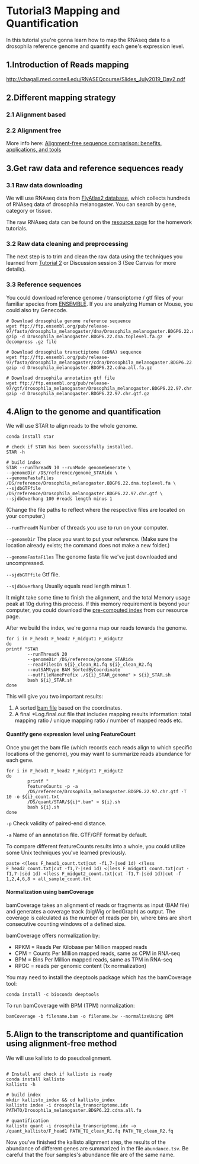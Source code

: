 # Tutorial3 Mapping and Quantification
In this tutorial you're gonna learn how to map the RNAseq data to a drosophila reference genome and quantify each gene's expression level. 

## 1.Introduction of Reads mapping
http://chagall.med.cornell.edu/RNASEQcourse/Slides_July2019_Day2.pdf

## 2.Different mapping strategy 
### 2.1 Alignment based
### 2.2 Alignment free
More info here: [Alignment-free sequence comparison: benefits, applications, and tools](https://genomebiology.biomedcentral.com/articles/10.1186/s13059-017-1319-7)

## 3.Get raw data and reference sequences ready
### 3.1 Raw data downloading
We will use RNAseq data from [FlyAtlas2 database](http://flyatlas.gla.ac.uk/FlyAtlas2/index.html), which collects hundreds of RNAseq data of drosophila melanogaster. You can search by gene, category or tissue.

The raw RNAseq data can be found on the [resource page](https://github.com/jsolvason/beng183/blob/master/readme.md) for the homework tutorials.

### 3.2 Raw data cleaning and preprocessing
The next step is to trim and clean the raw data using the techniques you learned from [Tutorial 2](https://github.com/Irenexzwen/BIOE183/blob/master/Tutorial2_RawData.md) or Discussion session 3 (See Canvas for more details).

### 3.3 Reference sequences
You could download reference genome / transcriptome / gtf files of your familiar species from [ENSEMBLE](https://uswest.ensembl.org/info/data/ftp/index.html).
If you are analyzing Human or Mouse, you could also try Genecode.

```Shell
# Download drosophila genome reference sequence 
wget ftp://ftp.ensembl.org/pub/release-97/fasta/drosophila_melanogaster/dna/Drosophila_melanogaster.BDGP6.22.dna.toplevel.fa.gz
gzip -d Drosophila_melanogaster.BDGP6.22.dna.toplevel.fa.gz  # decompress .gz file 

# Download drosophila transctiptome (cDNA) sequence
wget ftp://ftp.ensembl.org/pub/release-97/fasta/drosophila_melanogaster/cdna/Drosophila_melanogaster.BDGP6.22.cdna.all.fa.gz
gzip -d Drosophila_melanogaster.BDGP6.22.cdna.all.fa.gz

# Download drosophila annotation gtf file
wget ftp://ftp.ensembl.org/pub/release-97/gtf/drosophila_melanogaster/Drosophila_melanogaster.BDGP6.22.97.chr.gtf.gz
gzip -d Drosophila_melanogaster.BDGP6.22.97.chr.gtf.gz
```
## 4.Align to the genome and quantification
We will use STAR to align reads to the whole genome.
```Shell
conda install star

# check if STAR has been successfully installed.
STAR -h 

# build index
STAR --runThreadN 10 --runMode genomeGenerate \
--genomeDir /DS/reference/genome_STARidx \
--genomeFastaFiles /DS/reference/Drosophila_melanogaster.BDGP6.22.dna.toplevel.fa \
--sjdbGTFfile /DS/reference/Drosophila_melanogaster.BDGP6.22.97.chr.gtf \
--sjdbOverhang 100 #reads length minus 1                                               
```
(Change the file paths to reflect where the respective files are located on your computer.)

`--runThreadN` Number of threads you use to run on your computer.  

`--genomeDir` The place you want to put your reference. (Make sure the location already exists; the command does not make a new folder.)

`--genomeFastaFiles` The genome fasta file we've just downloaded and uncompressed.  

`--sjdbGTFfile` Gtf file.  

`--sjdbOverhang` Usually equals read length minus 1.  

It might take some time to finish the alignment, and the total Memory usage peak at 10g during this process. If this memory requirement is beyond your computer, you could download the [pre-computed index](https://github.com/jsolvason/beng183/blob/master/readme.md) from our resource page. 

After we build the index, we're gonna map our reads towards the genome.
```Shell
for i in F_head1 F_head2 F_midgut1 F_midgut2
do
printf "STAR 
        --runThreadN 20 
        --genomeDir /DS/reference/genome_STARidx 
        --readFilesIn ${i}_clean_R1.fq ${i}_clean_R2.fq 
        --outSAMtype BAM SortedByCoordinate 
        --outFileNamePrefix ./${i}_STAR_genome" > ${i}_STAR.sh
        bash ${i}_STAR.sh 
done
```
This will give you two important results:
1) A sorted [bam file](https://support.illumina.com/help/BS_App_RNASeq_Alignment_OLH_1000000006112/Content/Source/Informatics/BAM-Format.htm) based on the coordinates.
2) A final \*Log.final.out file that includes mapping results information: total mapping ratio / unique mapping ratio / number of mapped reads etc. 
 
#### Quantify gene expression level using FeatureCount
Once you get the bam file (which records each reads align to which specific locations of the genome), you may want to summarize reads abundance for each gene.   
```Shell
for i in F_head1 F_head2 F_midgut1 F_midgut2
do
        printf "
        featureCounts -p -a                                 
        /DS/reference/Drosophila_melanogaster.BDGP6.22.97.chr.gtf -T 10 -o ${i}_count.txt 
        /DS/quant/STAR/${i}*.bam" > ${i}.sh
        bash ${i}.sh 
done

```
`-p` Check validity of paired-end distance.  

`-a` Name of an annotation file. GTF/GFF format by default.

To compare different featureCounts results into a whole, you could utilize some Unix techniques you've learned previously.
```Shell
paste <(less F_head1_count.txt|cut -f1,7-|sed 1d) <(less F_head2_count.txt|cut -f1,7-|sed 1d) <(less F_midgut1_count.txt|cut -f1,7-|sed 1d) <(less F_midgut2_count.txt|cut -f1,7-|sed 1d)|cut -f 1,2,4,6,8 > all_sample_count.txt
```

#### Normalization using bamCoverage
bamCoverage takes an alignment of reads or fragments as input (BAM file) and generates a coverage track (bigWig or bedGraph) as output. The coverage is calculated as the number of reads per bin, where bins are short consecutive counting windows of a defined size.

bamCoverage offers normalization by:
- RPKM = Reads Per Kilobase per Million mapped reads
- CPM = Counts Per Million mapped reads, same as CPM in RNA-seq
- BPM = Bins Per Million mapped reads, same as TPM in RNA-seq
- RPGC = reads per genomic content (1x normalization)

You may need to install the deeptools package which has the bamCoverage tool:
```
conda install -c bioconda deeptools
```

To run bamCoverage with BPM (TPM) normalization:
```
bamCoverage -b filename.bam -o filename.bw --normalizeUsing BPM
```

## 5.Align to the transcriptome and quantification using alignment-free method
We will use kallisto to do pseudoalignment. 
```Shell

# Install and check if kallisto is ready
conda install kallisto
kallisto -h

# build index
mkdir kallisto_index && cd kallisto_index
kallisto index -i drosophila_transcriptome.idx PATHTO/Drosophila_melanogaster.BDGP6.22.cdna.all.fa

# quantification
kallisto quant -i drosophila_transcriptome.idx -o /quant_kallisto/F_head1 PATH_TO_clean_R1.fq PATH_TO_clean_R2.fq
```

Now you've finished the kallisto alignment step, the results of the abundance of different genes are summarized in the file 
`abundance.tsv`. Be careful that the four samples's abundance file are of the same name. 

